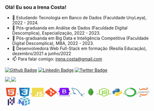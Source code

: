 ### Olá! Eu sou a Irena Costa!
- 📖 Estudando Tecnologia em Banco de Dados (Faculdade UnyLeya), 2022 - 2024.
- 📖 Pós-graduanda em Análise de Dados (Faculdade Digital Descomplica), Especialização, 2022 - 2023.
- 📖 Pós-graduanda em Big Data e Inteligência Competitiva (Faculdade Digital Descomplica), MBA, 2022 - 2023.
- 🔭 Desenvolvedora Web Full-Stack em formação (Resilia Educação), dezembro/2021 a junho/2022
- 📫 Para falar comigo: <a href = "mailto:irena.costa@gmail.com">irena.costa@gmail.com</a>

[![Github Badge](https://img.shields.io/badge/-Github-000?style=flat-square&logo=Github&logoColor=white&link=https://github.com/irenacosta)](https://github.com/irenacosta)
[![Linkedin Badge](https://img.shields.io/badge/-LinkedIn-blue?style=flat-square&logo=Linkedin&logoColor=white&link=https://www.linkedin.com/in/irena-costa/)](https://www.linkedin.com/in/irena-costa/)
[![Twitter Badge](https://img.shields.io/badge/-Twitter-1ca0f1?style=flat-square&labelColor=1ca0f1&logo=twitter&logoColor=white&link=https://twitter.com/irenaolivcosta)](https://twitter.com/fagnerpsantos)
 

<div>
  <a href="https://irenacosta.github.io">
    <img height="180em" src="https://github-readme-stats.vercel.app/api?username=irenacosta&show_icons=true&theme=dark&include_all_commits=true&count_private=true"/>
    <img height="180em" src="https://github-readme-stats.vercel.app/api/top-langs/?username=irenacosta&layout=compact&langs_count=7&theme=dark"/>
</div>
<div style="display: inline_block"><br>
  <img align="center" alt="Irena-HTML" height="30" width="40" src="https://raw.githubusercontent.com/devicons/devicon/master/icons/html5/html5-original.svg">
  <img align="center" alt="Irena-GIT" height="30" width="40" src="https://raw.githubusercontent.com/devicons/devicon/master/icons/css3/css3-original.svg">
 <img align="center" alt="Irena-Js" height="30" width="40" src="https://raw.githubusercontent.com/devicons/devicon/master/icons/javascript/javascript-plain.svg">   
 <img align="center" alt="Irena-CSS" height="30" width="40" src="https://github.com/devicons/devicon/blob/master/icons/git/git-original.svg">
  <img align="center" alt="Irena-Boostrap" height="30" width="40" src="https://github.com/devicons/devicon/blob/master/icons/bootstrap/bootstrap-original-wordmark.svg">
  <img align="center" alt="Irena-MySQL" height="30" width="40" src="https://github.com/devicons/devicon/blob/master/icons/mysql/mysql-original.svg">
  <img align="center" alt="Irena-MongoDN" height="30" width="40" src="https://github.com/devicons/devicon/blob/master/icons/mongodb/mongodb-original.svg">
  <img align="center" alt="Irena-NodeJS" height="30" width="40" src="https://github.com/devicons/devicon/blob/master/icons/nodejs/nodejs-original.svg">
  <img align="center" alt="Irena-Python" height="30" width="40" src="https://raw.githubusercontent.com/devicons/devicon/master/icons/python/python-original.svg">
  <img align="center" alt="Irena-Anaconda" height="30" width="40" src="https://github.com/devicons/devicon/blob/master/icons/anaconda/anaconda-original.svg">
  <img align="center" alt="Irena-Anaconda" height="30" width="40" src="https://github.com/devicons/devicon/blob/master/icons/jupyter/jupyter-original-wordmark.svg">
  <img align="center" alt="Irena-Pandas" height="30" width="40" src="https://github.com/devicons/devicon/blob/master/icons/pandas/pandas-original.svg">
  <img align="center" alt="Irena-NumPy" height="30" width="40" src="https://github.com/devicons/devicon/blob/master/icons/numpy/numpy-original.svg">
 
 
  
  
</div>
  
  ##
 
<div>
 	
</div>
